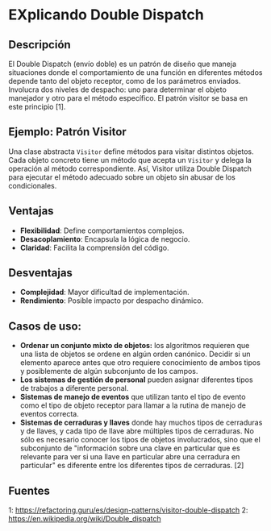 # EXplicando Double Dispatch

## Descripción

El Double Dispatch (envío doble) es un patrón de diseño que maneja situaciones donde el comportamiento de una función en diferentes métodos depende tanto del objeto receptor, como de los parámetros enviados. Involucra dos niveles de despacho: uno para determinar el objeto manejador y otro para el método específico. El patrón visitor se basa en este principio [1].

## Ejemplo: Patrón Visitor

Una clase abstracta `Visitor` define métodos para visitar distintos objetos. Cada objeto concreto tiene un método que acepta un `Visitor` y delega la operación al método correspondiente. Así, Visitor utiliza Double Dispatch para ejecutar el método adecuado sobre un objeto sin abusar de los condicionales.

## Ventajas

- **Flexibilidad**: Define comportamientos complejos.
- **Desacoplamiento**: Encapsula la lógica de negocio.
- **Claridad**: Facilita la comprensión del código.

## Desventajas

- **Complejidad**: Mayor dificultad de implementación.
- **Rendimiento**: Posible impacto por despacho dinámico.

## Casos de uso:
- **Ordenar un conjunto mixto de objetos:** los algoritmos requieren que una lista de objetos se ordene en algún orden canónico. Decidir si un elemento aparece antes que otro requiere conocimiento de ambos tipos y posiblemente de algún subconjunto de los campos.
- **Los sistemas de gestión de personal** pueden asignar diferentes tipos de trabajos a diferente personal.
- **Sistemas de manejo de eventos** que utilizan tanto el tipo de evento como el tipo de objeto receptor para llamar a la rutina de manejo de eventos correcta.
- **Sistemas de cerraduras y llaves** donde hay muchos tipos de cerraduras y de llaves, y cada tipo de llave abre múltiples tipos de cerraduras. No sólo es necesario conocer los tipos de objetos involucrados, sino que el subconjunto de "información sobre una clave en particular que es relevante para ver si una llave en particular abre una cerradura en particular" es diferente entre los diferentes tipos de cerraduras. [2]

## Fuentes
1: https://refactoring.guru/es/design-patterns/visitor-double-dispatch
2: https://en.wikipedia.org/wiki/Double_dispatch